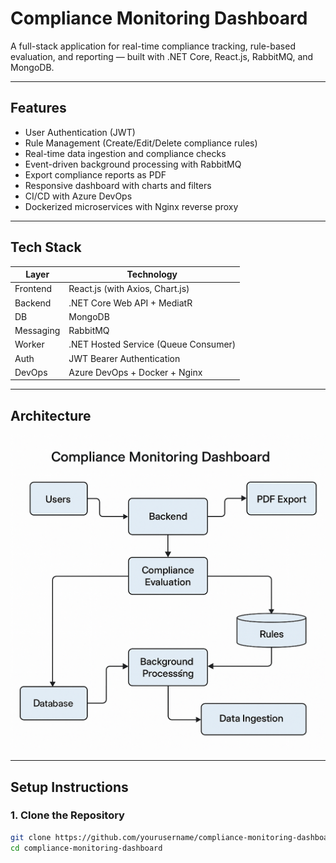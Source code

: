 # Compliance Monitoring Dashboard

A full-stack application for real-time compliance tracking, rule-based evaluation, and reporting — built with .NET Core, React.js, RabbitMQ, and MongoDB.

---

## Features

- User Authentication (JWT)
- Rule Management (Create/Edit/Delete compliance rules)
- Real-time data ingestion and compliance checks
- Event-driven background processing with RabbitMQ
- Export compliance reports as PDF
- Responsive dashboard with charts and filters
- CI/CD with Azure DevOps
- Dockerized microservices with Nginx reverse proxy

---

## Tech Stack

| Layer       | Technology                         |
|-------------|-------------------------------------|
| Frontend    | React.js (with Axios, Chart.js)     |
| Backend     | .NET Core Web API + MediatR         |
| DB          | MongoDB                             |
| Messaging   | RabbitMQ                            |
| Worker      | .NET Hosted Service (Queue Consumer)|
| Auth        | JWT Bearer Authentication           |
| DevOps      | Azure DevOps + Docker + Nginx       |

---

## Architecture

![Architecture](docs/architecture-diagram.png)

---

## Setup Instructions

### 1. Clone the Repository

```bash
git clone https://github.com/yourusername/compliance-monitoring-dashboard.git
cd compliance-monitoring-dashboard
